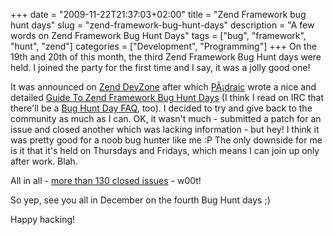 +++
date = "2009-11-22T21:37:03+02:00"
title = "Zend Framework bug hunt days"
slug = "zend-framework-bug-hunt-days"
description = "A few words on Zend Framework Bug Hunt Days"
tags = ["bug", "framework", "hunt", "zend"]
categories = ["Development", "Programming"]
+++
On the 19th and 20th of this month, the third Zend Framework Bug Hunt days were held. I joined the party for the first time and I say, it was a jolly good one!

It was announced on <a href="http://devzone.zend.com/">Zend DevZone</a> after which <a href="http://twitter.com/padraicb">PÃ¡draic</a> wrote a nice and detailed <a href="http://blog.astrumfutura.com/archives/423-A-Guide-To-Zend-Framework-Bug-Hunt-Days.html">Guide To Zend Framework Bug Hunt Days</a> (I think I read on IRC that there'll be a <a href="http://framework.zend.com/wiki/display/ZFDEV/Monthly+Bug+Hunt+Days">Bug Hunt Day FAQ</a>, too). I decided to try and give back to the community as much as I can. OK, it wasn't much - submitted a patch for an issue and closed another which was lacking information - but hey! I think it was pretty good for a noob bug hunter like me :P The only downside for me is it that it's held on Thursdays and Fridays, which means I can join up only after work. Blah.

All in all - <a href="http://framework.zend.com/issues/secure/IssueNavigator.jspa?mode=hide&requestId=11199">more than 130 closed issues</a> - w00t!

So yep, see you all in December on the fourth Bug Hunt days ;)

Happy hacking!
